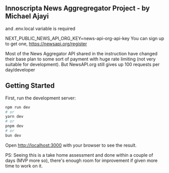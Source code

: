 ## Innoscripta News Aggregregator Project - by Michael Ajayi

and .env.local variable is required

NEXT_PUBLIC_NEWS_API_ORG_KEY=news-api-org-api-key
You can sign up to get one, https://newsapi.org/register

Most of the News Aggregator API shared in the instruction have changed their base plan to some sort of payment with huge rate limiting (not very suitable for development). But NewsAPI.org still gives up 100 requests per day/developer

## Getting Started
First, run the development server:

```bash
npm run dev
# or
yarn dev
# or
pnpm dev
# or
bun dev
```

Open [http://localhost:3000](http://localhost:3000) with your browser to see the result.

PS: Seeing this is a take home assessment and done within a couple of days (MVP more so), there's enough room for improvement if given more time to work on it.